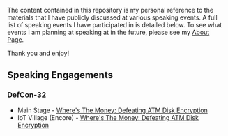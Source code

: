 The content contained in this repository is my personal reference to the materials that I have publicly discussed at various speaking events. A full list of speaking events I have participated in is detailed below. To see what events I am planning at speaking at in the future, please see my [About Page](https://emptynebuli.github.io/about/).

Thank you and enjoy!

## Speaking Engagements

### DefCon-32
* Main Stage - [Where's The Money: Defeating ATM Disk Encryption](https://defcon.org/html/defcon-32/dc-32-speakers.html#54437)
* IoT Village (Encore) - [Where's The Money: Defeating ATM Disk Encryption](https://defcon.org/html/defcon-32/dc-32-creator-talks.html#54580)
